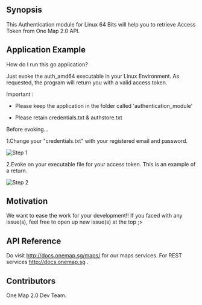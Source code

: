 ## Synopsis

This Authentication module for Linux 64 Bits will help you to retrieve Access Token from One Map 2.0 API.  

## Application Example

How do I run this go application?

Just evoke the auth_amd64 executable in your Linux Environment. As requested, the program will return you with a valid access token.

Important : 
- Please keep the application in the folder called 'authentication_module'

- Please retain credentials.txt & authstore.txt

Before evoking...

1.Change your "credentials.txt" with your registered email and password.

![Step 1](https://github-images.onemap.sg/credsfile.PNG)

2.Evoke on your executable file for your access token. This is an example of a return.

![Step 2](https://github-images.onemap.sg/linux_run64.png)

									


## Motivation

We want to ease the work for your development!! If you faced with any issue(s), feel free to open up new issue(s) at the top ;>

## API Reference

Do visit http://docs.onemap.sg/maps/ for our maps services. For REST services http://docs.onemap.sg .


## Contributors

One Map 2.0 Dev Team. 
